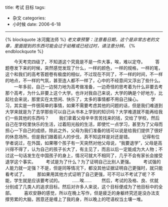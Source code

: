 title: 考试 目标
tags:
- 杂文
categories:
- 小时候
date: 2006-6-18
---

{% blockquote 冰河魔法师 %}
*老文章预警：注意看日期，这个是非常古老的文章，里面提到的东西可能会过于幼稚或已经过时，请注意分辨。*
{% endblockquote %}

　　今天考完四级了，不知道这个究竟是不是一件大事，唉，难以定夺。
　　答题卷发下来的时候，突然感觉发现了什么，一样的颜色，一样的规格，一样的笔，这个和我们的高考答题卷有极度的相似，不过现在不同了，不一样的时间，不一样的地点，不一样的气氛，甚至连人都不一样了，心中的不经意间又浮出了些什么。
　　一年多前，自己一边努力地为高考做准备，一边奇怪的思考着为什么非要去考那个高考，为什么非要上这个大学。也许对我自己来说，大学的确是个好地方，比起社会来说，那里实在太悠闲、快乐了，太多的事情都不用自己操心。
　　学习，其实是一件很简单的事情，如果不需要考虑其他的问题的话，但是我们难道到大学来就是为了去学那些可以自己从书本上学到的知识吗？大学难道就不能再给我们一些其他的东西吗？
　　我们拿着父母辛辛苦苦找来的钱，交给了学校，然后自己在学校里快乐的生活，过着阳光般的生活，即使忙一点学习，甚至为了父母而担心一下自己的成绩，除此之外，父母为我们准备的钱可以说是给我们提供了很好的休息场所。但是我们跟着前人的步伐，真不知这样是对还是错。
　　记得有位学者说过，在外国，如果哪个孩子有一天突然对他父母说，“我要退学”，父母是高兴得不得了，认为自己的孩子长大了，有主见了，而且以后一定能成为大人物；不过这一句话发生在中国孩子的身上，情况可就大不相同了，几乎不会有家长会接受退学这个事实。
　　考试是为了什么？为了证明自己比别人更强。
　　考试强的人能力就一定强？不是，但是同等情况下，都没其他证据证明自己更强时，就只能看考试了。
　　那如果用其他方式证明了自己更强，可不可以不考试了呢？不能，学生就是应该要考试的。
　　……唉……
　　然后，考试的及格、良、优就分别成了几类人的追求目标。然后对许多人来说，这个目标便成为了他目标中的全部。
　　喜欢安静的感觉，所以在晚上写作，但是疲乏的身躯终究还是没办法支撑劳累的大脑，困意还是缠上了我的身，所以晚上的呓语权当土壤一堆。
